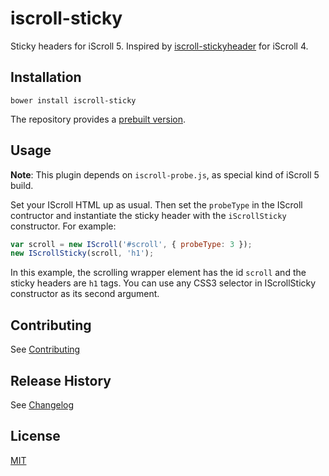 # iscroll-sticky
Sticky headers for iScroll 5.
Inspired by [iscroll-stickyheader](/rudolfrck/iscroll-stickyheaders) for iScroll 4.

## Installation
`bower install iscroll-sticky`

The repository provides a [prebuilt version](dist).

## Usage
**Note**: This plugin depends on `iscroll-probe.js`, as special kind of iScroll 5 build.

Set your IScroll HTML up as usual. Then set the `probeType` in the IScroll contructor and instantiate the sticky header with the `iScrollSticky` constructor. For example:

```Javascript
var scroll = new IScroll('#scroll', { probeType: 3 });
new IScrollSticky(scroll, 'h1');
```

In this example, the scrolling wrapper element has the id `scroll` and the sticky headers are `h1` tags. You can use any CSS3 selector in IScrollSticky constructor as its second argument.

## Contributing
See [Contributing](CONTRIBUTING.md)

## Release History
See [Changelog](CHANGELOG.md)

## License
[MIT](LICENSE)
